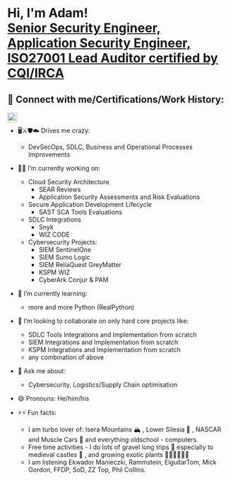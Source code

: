 <h1>Hi, I'm Adam! <br/> <a href="https://www.linkedin.com/in/adam-wojciech-milian/">Senior Security Engineer, Application Security Engineer, ISO27001 Lead Auditor certified by CQI/IRCA</a></h1>

<h2> 🤳 Connect with me/Certifications/Work History:</h2>

[<img align="left" alt="AdamWojciechMilian | LinkedIn" width="22px" src="https://cdn.jsdelivr.net/npm/simple-icons@v3/icons/linkedin.svg" />][linkedin]

[linkedin]: https://www.linkedin.com/in/adam-wojciech-milian/
<br>

- 🖥️⚔️🛡️☁️ Drives me crazy:
  * DevSecOps, SDLC, Business and Operational Processes Improvements 
- 🔭🎯 I’m currently working on:
  * Cloud Security Architecture
    * SEAR Reviews
    * Application Security Assessments and Risk Evaluations
  * Secure Application Development Lifecycle
    * SAST SCA Tools Evaluations
  * SDLC Integrations
    * Snyk
    * WIZ CODE
  * Cybersecurity Projects: 
    * SIEM SentinelOne
    * SIEM Sumo Logic
    * SIEM ReliaQuest GreyMatter
    * KSPM WIZ
    * CyberArk Conjur & PAM
- 🌱 I’m currently learning:
  * more and more Python (RealPython)

- 👯 I’m looking to collaborate on only hard core projects like:
   * SDLC Tools Integrations and Implementation from scratch
   * SIEM Integrations and Implementation from scratch
   * KSPM Integrations and Implementation from scratch
   * any combination of above
     
- 💬 Ask me about:
  * Cybersecurity, Logistics/Supply Chain optimisation
- 😄 Pronouns: He/him/his
- ⚡⚡ Fun facts:
  * I am turbo lover of: Isera Mountains 🏔️ , Lower Silesia 🖤 , NASCAR and Muscle Cars 🏁 and everything oldschool - computers.
  * Free time activities - I do lots of gravel long trips 🚴 especially to medieval castles 🏰 , and  growing exotic plants 🌼🌿🌵🌴🌹💚
  * I am listening Ekwador Manieczki, Rammstein, ElguitarTom, Mick Gordon, FFDP, SoD, ZZ Top, Phil Collins.
